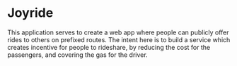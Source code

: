 # Joyride
This application serves to create a web app where people can publicly offer rides to others on prefixed routes. The intent here is to build a service which creates incentive for people to rideshare, by reducing the cost for the passengers, and covering the gas for the driver. 
